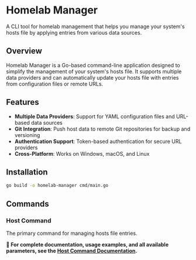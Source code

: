 # Homelab Manager

A CLI tool for homelab management that helps you manage your system's hosts file by applying entries from various data sources.

## Overview

Homelab Manager is a Go-based command-line application designed to simplify the management of your system's hosts file. It supports multiple data providers and can automatically update your hosts file with entries from configuration files or remote URLs.

## Features

- **Multiple Data Providers**: Support for YAML configuration files and URL-based data sources
- **Git Integration**: Push host data to remote Git repositories for backup and versioning
- **Authentication Support**: Token-based authentication for secure URL providers
- **Cross-Platform**: Works on Windows, macOS, and Linux

## Installation

```bash
go build -o homelab-manager cmd/main.go
```
## Commands

### Host Command

The primary command for managing hosts file entries.

**📖 For complete documentation, usage examples, and all available parameters, see the [Host Command Documentation](cmd/README.md).**